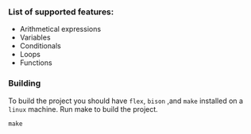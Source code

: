 ### List of supported features: 
- Arithmetical expressions
- Variables 
- Conditionals
- Loops
- Functions 

### Building 
To build the project you should have `flex`, `bison` ,and `make` installed on a `linux` machine.
Run make to build the project. 
```
make
```



